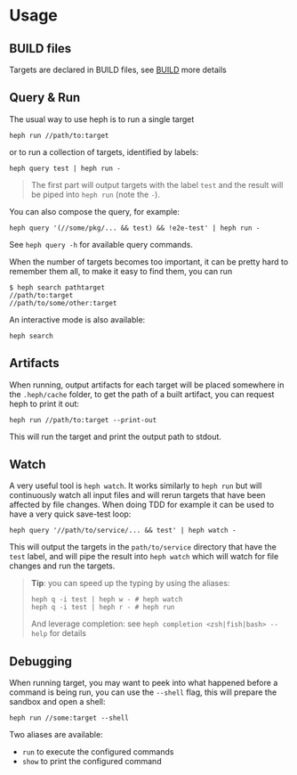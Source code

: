 # Usage

## BUILD files

Targets are declared in BUILD files, see [BUILD](./06-build-file.md) more details 

## Query & Run

The usual way to use heph is to run a single target

```shell
heph run //path/to:target
```

or to run a collection of targets, identified by labels:

```shell
heph query test | heph run -
```

> The first part will output targets with the label `test` and the result will be piped into `heph run` (note the `-`).

You can also compose the query, for example:

```shell
heph query '(//some/pkg/... && test) && !e2e-test' | heph run -
```

See `heph query -h` for available query commands.

When the number of targets becomes too important, it can be pretty hard to remember them all, to make it easy to find them, you can run

```shell
$ heph search pathtarget
//path/to:target
//path/to/some/other:target
```

An interactive mode is also available:

```shell
heph search
```

## Artifacts

When running, output artifacts for each target will be placed somewhere in the `.heph/cache` folder, to get the path of a built artifact, you can request heph to print it out:

```shell
heph run //path/to:target --print-out
```

This will run the target and print the output path to stdout.

## Watch

A very useful tool is `heph watch`. It works similarly to `heph run` but will continuously watch all input files and will rerun targets that have been affected by file changes. When doing TDD for example it can be used to have a very quick save-test loop:

```shell
heph query '//path/to/service/... && test' | heph watch -
```

This will output the targets in the `path/to/service` directory that have the `test` label, and will pipe the result into `heph watch` which will watch for file changes and run the targets. 

> **Tip**: you can speed up the typing by using the aliases: 
> ```shell
> heph q -i test | heph w - # heph watch
> heph q -i test | heph r - # heph run
> ```
> And leverage completion: see `heph completion <zsh|fish|bash> --help` for details

## Debugging

When running target, you may want to peek into what happened before a command is being run, you can use the `--shell` flag, this will prepare the sandbox and open a shell:

```shell
heph run //some:target --shell
```

Two aliases are available:
- `run` to execute the configured commands
- `show` to print the configured command
